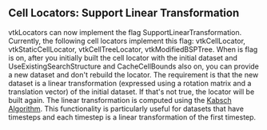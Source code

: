 ## Cell Locators: Support Linear Transformation

vtkLocators can now implement the flag SupportLinearTransformation. Currently, the following cell locators implement
this flag: vtkCellLocator, vtkStaticCellLocator, vtkCellTreeLocator, vtkModifiedBSPTree. When is flag is on, after you
initially built the cell locator with the initial dataset and UseExistingSearchStructure and CacheCellBounds also on,
you can provide a new dataset and don't rebuild the locator. The requirement is that the new dataset is a linear
transformation (expressed using a rotation matrix and a translation vector) of the initial dataset. If that's not true,
the locator will be built again. The linear transformation is computed using
the [Kabsch Algorithm](https://en.wikipedia.org/wiki/Kabsch_algorithm). This functionality is particularly useful for
datasets that have timesteps and each timestep is a linear transformation of the first timestep.
